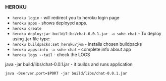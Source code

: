 
### HEROKU


- `heroku login` - will redirect you to heroku login page
- `heroku apps` - shows deployed apps.
- `heroku create`
- `heroku deploy:jar build/libs/chat-0.0.1.jar -a suhe-chat` - To deploy using .jar file type:
- `heroku buildpacks:set heroku/jvm` - installs chosen buildpacks
- `heroku apps:info -a suhe-chat` - complete info about app
- `heroku logs --tail` - check the LOGS





java -jar build/libs/chat-0.0.1.jar
    - it builds and runs application

    java -Dserver.port=$PORT -jar build/libs/chat-0.0.1.jar
